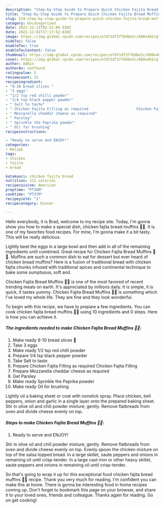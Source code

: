 ```yaml
---
description: "Step-by-Step Guide to Prepare Quick Chicken Fajita Bread Muffins 🍞🧆"
title: "Step-by-Step Guide to Prepare Quick Chicken Fajita Bread Muffins 🍞🧆"
slug: 519-step-by-step-guide-to-prepare-quick-chicken-fajita-bread-muffins
category: Uncategorized
date: 2022-12-11T02:51:04.938Z
date: 2022-12-01T17:17:52.630Z
image: https://img-global.cpcdn.com/recipes/e7d71df3776dbe2c/680x482cq70/chicken-fajita-bread-muffins-recipe-main-photo.jpg
hideToc: false
enableToc: true
enableTocContent: false
thumbnail: https://img-global.cpcdn.com/recipes/e7d71df3776dbe2c/680x482cq70/chicken-fajita-bread-muffins-recipe-main-photo.jpg
cover: https://img-global.cpcdn.com/recipes/e7d71df3776dbe2c/680x482cq70/chicken-fajita-bread-muffins-recipe-main-photo.jpg
author: Admin
authorAv: notfound
ratingvalue: 5
reviewcount: 15
recipeingredient:
- "9-10 bread slices "
- "3 eggs"
- "1/2 tsp red chilli powder"
- "1/4 tsp black pepper powder"
- " Salt to taste"
- " Chicken Fajita Filling as required                      Chicken Fajita Filling"
- " Mozzarella cheddar cheese as required"
- " Parsley"
- " Sprinkle the Paprika powder"
- " Oil for brushing"
recipeinstructions:

- "Ready to serve and ENJOY!"
categories:
- Recipe
tags:
- chicken
- fajita
- bread

katakunci: chicken fajita bread 
nutrition: 111 calories
recipecuisine: American
preptime: "PT36M"
cooktime: "PT37M"
recipeyield: "1"
recipecategory: Dinner

---
```



Hello everybody, it is Brad, welcome to my recipe site. Today, I'm gonna show you how to make a special dish, chicken fajita bread muffins 🍞🧆. It is one of my favorites food recipes. For mine, I'm gonna make it a bit tasty. This will be really delicious.

Lightly beat the eggs in a large bowl and then add in all of the remaining ingredients until combined. Great recipe for Chicken Fajita Bread Muffins 🍞🧆. Muffins are such a common dish to eat for dessert but ever heard of chicken bread muffins? Here is a fusion of traditional bread with chicken fajita chunks infused with traditional spices and continental technique to bake some sumptuous, soft and.

Chicken Fajita Bread Muffins 🍞🧆 is one of the most favored of recent trending meals on earth. It's appreciated by millions daily. It is simple, it is quick, it tastes yummy. Chicken Fajita Bread Muffins 🍞🧆 is something which I've loved my whole life. They are fine and they look wonderful.


To begin with this recipe, we have to prepare a few ingredients. You can cook chicken fajita bread muffins 🍞🧆 using 10 ingredients and 0 steps. Here is how you can achieve it.

<!--inarticleads1-->

##### The ingredients needed to make Chicken Fajita Bread Muffins 🍞🧆:

1. Make ready 9-10 bread slices 🍞
1. Take 3 eggs
1. Make ready 1/2 tsp red chilli powder
1. Prepare 1/4 tsp black pepper powder
1. Take  Salt to taste
1. Prepare  Chicken Fajita Filling as required                      Chicken Fajita Filling
1. Prepare  Mozzarella cheddar cheese as required
1. Get  Parsley
1. Make ready  Sprinkle the Paprika powder
1. Make ready  Oil for brushing


Lightly oil a baking sheet or coat with nonstick spray. Place chicken, bell peppers, onion and garlic in a single layer onto the prepared baking sheet. Stir in olive oil and chili powder mixture; gently. Remove flatbreads from oven and divide cheese evenly on top. 

<!--inarticleads2-->

##### Steps to make Chicken Fajita Bread Muffins 🍞🧆:


1. Ready to serve and ENJOY!

Stir in olive oil and chili powder mixture; gently. Remove flatbreads from oven and divide cheese evenly on top. Evenly spoon the chicken mixture on top of the salsa topped bread. In a large skillet, saute peppers and onions in remaining oil until crisp-tender. In a large cast-iron or other heavy skillet, saute peppers and onions in remaining oil until crisp-tender. 

So that's going to wrap it up for this exceptional food chicken fajita bread muffins 🍞🧆 recipe. Thank you very much for reading. I'm confident you can make this at home. There is gonna be interesting food in home recipes coming up. Don't forget to bookmark this page on your browser, and share it to your loved ones, friends and colleague. Thanks again for reading. Go on get cooking!

